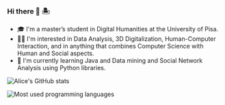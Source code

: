 ### Hi there 👋 🏝

- 🎓 I'm a master’s student in Digital Humanities at the University of Pisa.
- 👩‍💻 I'm interested in Data Analysis, 3D Digitalization, Human-Computer Interaction, and in anything that combines Computer Science with Human and Social aspects.
- 🧠 I'm currently learning Java and Data mining and Social Network Analysis using Python libraries.

![Alice's GitHub stats](https://github-readme-stats.vercel.app/api?username=alisola21&theme=dracula&show_icons=true)


![Most used programming languages](https://github-readme-stats.vercel.app/api/top-langs/?username=alisola21&layout=compact&theme=dracula)
